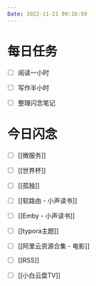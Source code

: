 ```yaml
---
Date: 2022-11-21 09:16:59
---
```


# 每日任务
- [ ] 阅读一小时
- [ ] 写作半小时
- [ ] 整理闪念笔记


# 今日闪念
- [ ] [[微服务]]
- [ ] [[世界杯]]
- [ ] [[孤独]]
- [ ] [[软路由 - 小声读书]]
- [ ] [[Emby - 小声读书]]
- [ ] [[typora主题]]
- [ ] [[阿里云资源合集 - 电影]]
- [ ] [[RSS]]
- [ ] [[小白云盘TV]]



